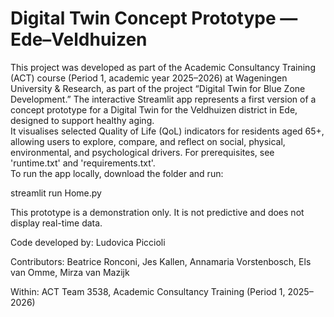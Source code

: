 # Digital Twin Concept Prototype — Ede–Veldhuizen
This project was developed as part of the Academic Consultancy Training (ACT) course (Period 1, academic year 2025–2026) 
at Wageningen University & Research, as part of the project “Digital Twin for Blue Zone Development.”
The interactive Streamlit app represents a first version of a concept prototype for a Digital Twin for the 
Veldhuizen district in Ede, designed to support healthy aging.  
It visualises selected Quality of Life (QoL) indicators for residents aged 65+, allowing users to explore, 
compare, and reflect on social, physical, environmental, and psychological drivers.
For prerequisites, see 'runtime.txt' and 'requirements.txt'.  
To run the app locally, download the folder and run:

streamlit run Home.py

This prototype is a demonstration only.
It is not predictive and does not display real-time data.

Code developed by: Ludovica Piccioli

Contributors: Beatrice Ronconi, Jes Kallen, Annamaria Vorstenbosch, Els van Omme, Mirza van Mazijk

Within: ACT Team 3538, Academic Consultancy Training (Period 1, 2025–2026)
